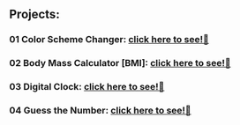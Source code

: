 ## Projects:

  ### 01 Color Scheme Changer: [click here to see!🤍](https://color-changer-background.netlify.app/)

  ### 02 Body Mass Calculator [BMI]: [click here to see!🤍](https://new-body-mass-calculator.netlify.app/)
  
  ### 03 Digital Clock: [click here to see!🤍](https://new-body-mass-calculator.netlify.app/)
  
  ### 04 Guess the Number: [click here to see!🤍](https://new-body-mass-calculator.netlify.app/)
